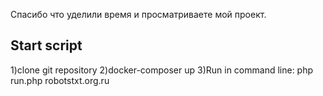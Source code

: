  Спасибо что уделили время и просматриваете мой проект.

##     Start script
   1)clone git repository
   2)docker-composer up
   3)Run in command  line:  php run.php robotstxt.org.ru




